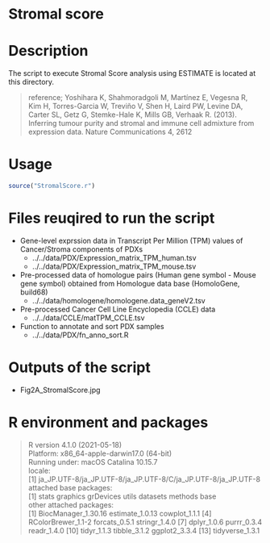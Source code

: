 # Stromal score

# Description
The script to execute Stromal Score analysis using ESTIMATE is located at this directory.
> reference;  Yoshihara K, Shahmoradgoli M, Martínez E, Vegesna R, Kim H, Torres-Garcia W, Treviño V, Shen H, Laird PW, Levine DA, Carter SL, Getz G, Stemke-Hale K, Mills GB, Verhaak R. (2013). Inferring tumour purity and stromal and immune cell admixture from expression data. Nature Communications 4, 2612

# Usage
```R
source("StromalScore.r")
```

# Files reuqired to run the script
- Gene-level exprssion data in Transcript Per Million (TPM) values of Cancer/Stroma components of PDXs 
  - ../../data/PDX/Expression_matrix_TPM_human.tsv
  - ../../data/PDX/Expression_matrix_TPM_mouse.tsv
- Pre-processed data of homologue pairs (Human gene symbol - Mouse gene symbol) obtained from Homologue data base (HomoloGene, build68)
  - ../../data/homologene/homologene.data_geneV2.tsv
- Pre-processed Cancer Cell Line Encyclopedia (CCLE) data
  - ../../data/CCLE/matTPM_CCLE.tsv
- Function to annotate and sort PDX samples
  - ../../data/PDX/fn_anno_sort.R

# Outputs of the script
- Fig2A_StromalScore.jpg

# R environment and packages
> R version 4.1.0 (2021-05-18)  
Platform: x86_64-apple-darwin17.0 (64-bit)  
Running under: macOS Catalina 10.15.7  
locale:  
[1] ja_JP.UTF-8/ja_JP.UTF-8/ja_JP.UTF-8/C/ja_JP.UTF-8/ja_JP.UTF-8  
attached base packages:  
[1] stats     graphics  grDevices utils     datasets  methods   base  
other attached packages:  
 [1] BiocManager_1.30.16 estimate_1.0.13     cowplot_1.1.1
 [4] RColorBrewer_1.1-2  forcats_0.5.1       stringr_1.4.0
 [7] dplyr_1.0.6         purrr_0.3.4         readr_1.4.0
[10] tidyr_1.1.3         tibble_3.1.2        ggplot2_3.3.4
[13] tidyverse_1.3.1